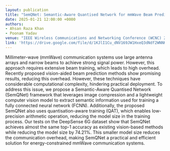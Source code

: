```yaml
---
layout: publication
title: "SemQNet: Semantic-Aware Quantised Network for mmWave Beam Prediction"
date: 2025-01-21 12:00:00 +0000
authors:
- Ahsan Raza Khan
- Poonam Yadav 
venue: "IEEE Wireless Communications and Networking Conference (WCNC) 2025"
link: 'https://drive.google.com/file/d/1KJlI1Cu_dNV169JW1HxeQ3dNdf2WNNKZ/view?usp=sharing'
---
```


Millimeter-wave (mmWave) communication systems use large antenna arrays and narrow beams to achieve strong signal power. However, this approach requires extensive beam training, which leads to high overhead. Recently proposed vision-aided beam prediction methods show promising results, reducing this overhead. However, these techniques have considerable computational complexity, hindering practical deployment. To address this issue, we propose a Semantic-Aware Quantised Network (SemQNet) framework that leverages image compression and a lightweight computer vision model to extract semantic information used for training a fully connected neural network (FCNN). Additionally, the proposed SemQNet also uses quantisation-aware training (QAT), which enables low-precision arithmetic operation, reducing the model size in the training process. Our tests on the DeepSense 6G dataset show that SemQNet achieves almost the same top-1 accuracy as existing vision-based methods while reducing the model size by 74.21\%. This smaller model size reduces the communication overhead, making SemQNet a practical and efficient solution for energy-constrained mmWave communication systems.